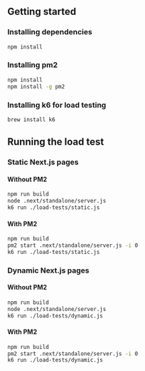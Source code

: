 ## Getting started

### Installing dependencies

```bash
npm install
```

### Installing pm2

```bash
npm install
npm install -g pm2
```

### Installing k6 for load testing

```bash
brew install k6
```

## Running the load test

### Static Next.js pages

#### Without PM2

```bash
npm run build
node .next/standalone/server.js
k6 run ./load-tests/static.js
```

#### With PM2

```bash
npm run build
pm2 start .next/standalone/server.js -i 0
k6 run ./load-tests/static.js
```

### Dynamic Next.js pages

#### Without PM2

```bash
npm run build
node .next/standalone/server.js
k6 run ./load-tests/dynamic.js
```

#### With PM2

```bash
npm run build
pm2 start .next/standalone/server.js -i 0
k6 run ./load-tests/dynamic.js
```

